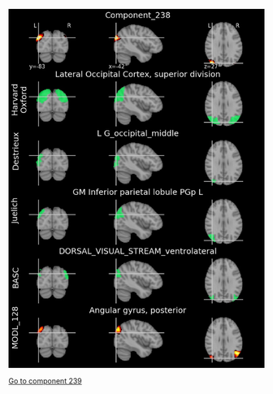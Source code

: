 


![238](preliminary/238.jpg "Component 238")

[Go to component 239](https://parietal-inria.github.io/MODL_atlas/512/239 "Component 239")